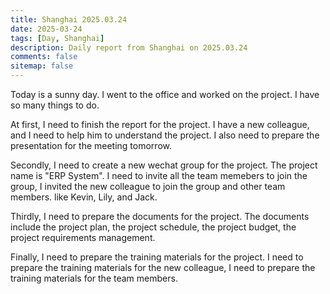 ```yaml
---
title: Shanghai 2025.03.24
date: 2025-03-24
tags: [Day, Shanghai]
description: Daily report from Shanghai on 2025.03.24
comments: false
sitemap: false
---
```


Today is a sunny day. I went to the office and worked on the project. I have so many things to do.

At first, I need to finish the report for the project. I have a new colleague, and I need to help him to understand the project. I also need to prepare the presentation for the meeting tomorrow.

Secondly, I need to create a new wechat group for the project. The project name is "ERP System". I need to invite all the team memebers to join the group, I invited the new colleague to join the group and other team members. like Kevin, Lily, and Jack.

Thirdly, I need to prepare the documents for the project. The documents include the project plan, the project schedule, the project budget, the project requirements management.

Finally, I need to prepare the training materials for the project. I need to prepare the training materials for the new colleague, I need to prepare the training materials for the team members.
